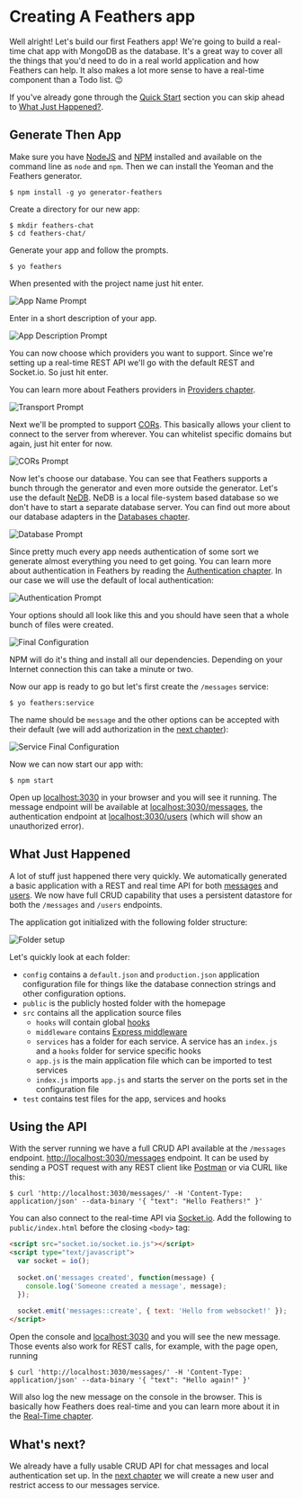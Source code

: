 # Creating A Feathers app

Well alright! Let's build our first Feathers app! We're going to build a real-time chat app with MongoDB as the database. It's a great way to cover all the things that you'd need to do in a real world application and how Feathers can help. It also makes a lot more sense to have a real-time component than a Todo list. 😉

If you've already gone through the [Quick Start](quick-start.md) section you can skip ahead to [What Just Happened?](#what-just-happened).

## Generate Then App

Make sure you have [NodeJS](https://nodejs.org) and [NPM](http://npmjs.org) installed and available on the command line as `node` and `npm`. Then we can install the Yeoman and the Feathers generator.

```
$ npm install -g yo generator-feathers
```

Create a directory for our new app:

```
$ mkdir feathers-chat
$ cd feathers-chat/
```

Generate your app and follow the prompts.

```
$ yo feathers
```

When presented with the project name just hit enter.

![App Name Prompt](./assets/step1.png)

Enter in a short description of your app.

![App Description Prompt](./assets/step2.png)

You can now choose which providers you want to support. Since we're setting up a real-time REST API we'll go with the default REST and Socket.io. So just hit enter.

You can learn more about Feathers providers in [Providers chapter](../../real-time/readme.md).

![Transport Prompt](./assets/step3.png)

Next we'll be prompted to support [CORs](https://developer.mozilla.org/en-US/docs/Web/HTTP/Access_control_CORS). This basically allows your client to connect to the server from wherever. You can whitelist specific domains but again, just hit enter for now.

![CORs Prompt](./assets/step4.png)

Now let's choose our database. You can see that Feathers supports a bunch through the generator and even more outside the generator. Let's use the default [NeDB](https://github.com/louischatriot/nedb). NeDB is a local file-system based database so we don't have to start a separate database server. You can find out more about our database adapters in the [Databases chapter](../../databases/readme.md).

![Database Prompt](./assets/step5.png)

Since pretty much every app needs authentication of some sort we generate almost everything you need to get going. You can learn more about authentication in Feathers by reading the [Authentication chapter](../../authentication/readme.md). In our case we will use the default of local authentication:

![Authentication Prompt](./assets/step6.png)

Your options should all look like this and you should have seen that a whole bunch of files were created.

![Final Configuration](./assets/step7.png)

NPM will do it's thing and install all our dependencies. Depending on your Internet connection this can take a minute or two.

Now our app is ready to go but let's first create the `/messages` service:

```
$ yo feathers:service
```

The name should be `message` and the other options can be accepted with their default (we will add authorization in the [next chapter](authentciation.md)):

![Service Final Configuration](./assets/step8.png)

Now we can now start our app with:

```
$ npm start
```

Open up [localhost:3030](http://localhost:3030) in your browser and you will see it running. The message endpoint will be available at [localhost:3030/messages](http://localhost:3030/messages), the authentication endpoint at [localhost:3030/users](http://localhost:3030/users) (which will show an unauthorized error).

## What Just Happened

A lot of stuff just happened there very quickly. We automatically generated a basic application with a REST and real time API for both [messages](http://localhost:3030/messages) and [users](http://localhost:3030/users). We now have full CRUD capability that uses a persistent datastore for both the `/messages` and `/users` endpoints.

The application got initialized with the following folder structure:

![Folder setup](./assets/folders.png)

Let's quickly look at each folder:

- `config` contains a `default.json` and `production.json` application configuration file for things like the database connection strings and other configuration options.
- `public` is the publicly hosted folder with the homepage
- `src` contains all the application source files
  - `hooks` will contain global [hooks](../hooks/readme.md)
  - `middleware` contains [Express middleware](../middleware/readme.md)
  - `services` has a folder for each service. A service has an `index.js` and a `hooks` folder for service specific hooks
  - `app.js` is the main application file which can be imported to test services
  - `index.js` imports `app.js` and starts the server on the ports set in the configuration file
- `test` contains test files for the app, services and hooks

## Using the API

With the server running we have a full CRUD API available at the `/messages` endpoint. [http://localhost:3030/messages](http://localhost:3030/messages) endpoint. It can be used by sending a POST request with any REST client like [Postman](https://chrome.google.com/webstore/detail/postman/fhbjgbiflinjbdggehcddcbncdddomop?hl=en) or via CURL like this:

```
$ curl 'http://localhost:3030/messages/' -H 'Content-Type: application/json' --data-binary '{ "text": "Hello Feathers!" }'
```

You can also connect to the real-time API via [Socket.io](http://socket.io/). Add the following to `public/index.html` before the closing `<body>` tag:

```html
<script src="socket.io/socket.io.js"></script>
<script type="text/javascript">
  var socket = io();
  
  socket.on('messages created', function(message) {
    console.log('Someone created a message', message);
  });
  
  socket.emit('messages::create', { text: 'Hello from websocket!' });
</script>
```

Open the console and [localhost:3030](http://localhost:3030) and you will see the new message. Those events also work for REST calls, for example, with the page open, running

```
$ curl 'http://localhost:3030/messages/' -H 'Content-Type: application/json' --data-binary '{ "text": "Hello again!" }'
```

Will also log the new message on the console in the browser. This is basically how Feathers does real-time and you can learn more about it in the [Real-Time chapter](../real-time/readme.md).

## What's next?

We already have a fully usable CRUD API for chat messages and local authentication set up. In the [next chapter](authentication.md) we will create a new user and restrict access to our messages service.
